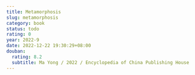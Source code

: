 ```yaml
---
title: Metamorphosis
slug: metamorphosis
category: book
status: todo
rating: 0
year: 2022-9
date: 2022-12-22 19:30:29+08:00
douban:
  rating: 8.2
  subtitle: Ma Yong / 2022 / Encyclopedia of China Publishing House
---
```



